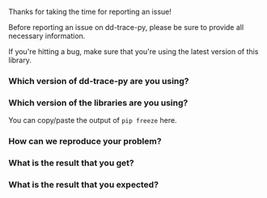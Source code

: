 Thanks for taking the time for reporting an issue!

Before reporting an issue on dd-trace-py, please be sure to provide all
necessary information.

If you're hitting a bug, make sure that you're using the latest version of this
library.

### Which version of dd-trace-py are you using?

### Which version of the libraries are you using?

You can copy/paste the output of `pip freeze` here.

### How can we reproduce your problem?

### What is the result that you get?

### What is the result that you expected?
